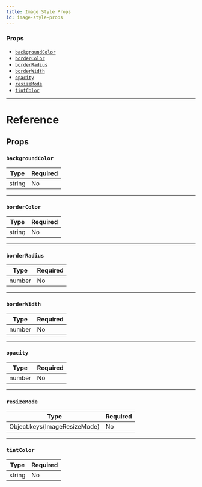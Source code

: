 ```yaml
---
title: Image Style Props
id: image-style-props
---
```


### Props

- [`backgroundColor`](image-style-props.md#backgroundcolor)
- [`borderColor`](image-style-props.md#bordercolor)
- [`borderRadius`](image-style-props.md#borderradius)
- [`borderWidth`](image-style-props.md#borderwidth)
- [`opacity`](image-style-props.md#opacity)
- [`resizeMode`](image-style-props.md#resizemode)
- [`tintColor`](image-style-props.md#tintcolor)

---

# Reference

## Props

### `backgroundColor`

| Type   | Required |
| ------ | -------- |
| string | No       |

---

### `borderColor`

| Type   | Required |
| ------ | -------- |
| string | No       |

---

### `borderRadius`

| Type   | Required |
| ------ | -------- |
| number | No       |

---

### `borderWidth`

| Type   | Required |
| ------ | -------- |
| number | No       |

---

### `opacity`

| Type   | Required |
| ------ | -------- |
| number | No       |

---

### `resizeMode`

| Type                         | Required |
| ---------------------------- | -------- |
| Object.keys(ImageResizeMode) | No       |

---

### `tintColor`

| Type   | Required |
| ------ | -------- |
| string | No       |
